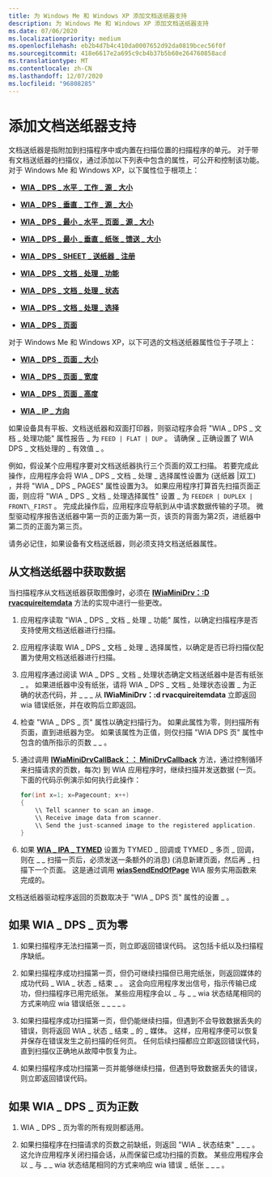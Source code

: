 ```yaml
---
title: 为 Windows Me 和 Windows XP 添加文档送纸器支持
description: 为 Windows Me 和 Windows XP 添加文档送纸器支持
ms.date: 07/06/2020
ms.localizationpriority: medium
ms.openlocfilehash: eb2b4d7b4c410da0007652d92da0819bcec56f0f
ms.sourcegitcommit: 418e6617e2a695c9cb4b37b5b60e264760858acd
ms.translationtype: MT
ms.contentlocale: zh-CN
ms.lasthandoff: 12/07/2020
ms.locfileid: "96808285"
---
```

# <a name="adding-document-feeder-support"></a>添加文档送纸器支持

文档送纸器是指附加到扫描程序中或内置在扫描位置的扫描程序的单元。 对于带有文档送纸器的扫描仪，通过添加以下列表中包含的属性，可公开和控制该功能。 对于 Windows Me 和 Windows XP，以下属性位于根项上：

- [**WIA \_ DPS \_ 水平 \_ 工作 \_ 源 \_ 大小**](./wia-dps-horizontal-sheet-feed-size.md)

- [**WIA \_ DPS \_ 垂直 \_ 工作 \_ 源 \_ 大小**](./wia-dps-vertical-sheet-feed-size.md)

- [**WIA \_ DPS \_ 最小 \_ 水平 \_ 页面 \_ 源 \_ 大小**](./wia-dps-min-horizontal-sheet-feed-size.md)

- [**WIA \_ DPS \_ 最小 \_ 垂直 \_ 纸张 \_ 馈送 \_ 大小**](./wia-dps-min-vertical-sheet-feed-size.md)

- [**WIA \_ DPS \_ SHEET \_ 送纸器 \_ 注册**](./wia-dps-sheet-feeder-registration.md)

- [**WIA \_ DPS \_ 文档 \_ 处理 \_ 功能**](./wia-dps-document-handling-capabilities.md)

- [**WIA \_ DPS \_ 文档 \_ 处理 \_ 状态**](./wia-dps-document-handling-status.md)

- [**WIA \_ DPS \_ 文档 \_ 处理 \_ 选择**](./wia-dps-document-handling-select.md)

- [**WIA \_ DPS \_ 页面**](./wia-dps-pages.md)

对于 Windows Me 和 Windows XP，以下可选的文档送纸器属性位于子项上：

- [**WIA \_ DPS \_ 页面 \_ 大小**](./wia-dps-page-size.md)

- [**WIA \_ DPS \_ 页面 \_ 宽度**](./wia-dps-page-width.md)

- [**WIA \_ DPS \_ 页面 \_ 高度**](./wia-dps-page-height.md)

- [**WIA \_ IP \_ 方向**](./wia-ips-orientation.md)

如果设备具有平板、文档送纸器和双面打印器，则驱动程序会将 "WIA \_ DPS \_ 文档 \_ 处理功能" 属性报告 \_ 为 `FEED | FLAT | DUP` 。 请确保 \_ 正确设置了 WIA DPS \_ 文档处理的 \_ 有效值 \_ 。

例如，假设某个应用程序要对文档送纸器执行三个页面的双工扫描。 若要完成此操作，应用程序会将 WIA \_ DPS \_ 文档 \_ 处理 \_ 选择属性设置为 (送纸器 |双工) ，并将 "WIA \_ DPS \_ PAGES" 属性设置为3。 如果应用程序打算首先扫描页面正面，则应将 "WIA \_ DPS \_ 文档 \_ 处理选择属性" 设置 \_ 为 `FEEDER | DUPLEX | FRONT\_FIRST` 。 完成此操作后，应用程序应导航到从中请求数据传输的子项。 微型驱动程序报告送纸器中第一页的正面为第一页，该页的背面为第2页，进纸器中第二页的正面为第三页。

请务必记住，如果设备有文档送纸器，则必须支持文档送纸器属性。

## <a name="acquiring-data-from-a-document-feeder"></a>从文档送纸器中获取数据

当扫描程序从文档送纸器获取图像时，必须在 [**IWiaMiniDrv：:D rvacquireitemdata**](/windows-hardware/drivers/ddi/wiamindr_lh/nf-wiamindr_lh-iwiaminidrv-drvacquireitemdata) 方法的实现中进行一些更改。

1. 应用程序读取 "WIA \_ DPS \_ 文档 \_ 处理 \_ 功能" 属性，以确定扫描程序是否支持使用文档送纸器进行扫描。

1. 应用程序读取 WIA \_ DPS \_ 文档 \_ 处理 \_ 选择属性，以确定是否已将扫描仪配置为使用文档送纸器进行扫描。

1. 应用程序通过阅读 WIA \_ DPS \_ 文档 \_ 处理状态确定文档送纸器中是否有纸张 \_ 。 如果进纸器中没有纸张，请将 WIA \_ DPS \_ 文档 \_ 处理状态设置 \_ 为正确的状态代码，并 \_ \_ \_ 从 **IWiaMiniDrv：:d rvacquireitemdata** 立即返回 wia 错误纸张，并在收购后立即返回。

1. 检查 "WIA \_ DPS \_ 页" 属性以确定扫描行为。 如果此属性为零，则扫描所有页面，直到进纸器为空。 如果该属性为正值，则仅扫描 "WIA DPS 页" 属性中包含的值所指示的页数 \_ \_ 。

1. 通过调用 [**IWiaMiniDrvCallBack：： MiniDrvCallback**](/windows-hardware/drivers/ddi/wiamindr_lh/nf-wiamindr_lh-iwiaminidrvcallback-minidrvcallback) 方法，通过控制循环来扫描请求的页数，每次) 到 WIA 应用程序时，继续扫描并发送数据 (一页。 下面的代码示例演示如何执行此操作：

    ```cpp
    for(int x=1; x=Pagecount; x++)
    {
        \\ Tell scanner to scan an image.
        \\ Receive image data from scanner.
        \\ Send the just-scanned image to the registered application.
    }
    ```

1. 如果 [**WIA \_ IPA \_ TYMED**](./wia-ipa-tymed.md) 设置为 TYMED \_ 回调或 TYMED \_ 多页 \_ 回调，则在 \_ \_ 扫描一页后，必须发送一条额外的消息)  (消息新建页面，然后再 \_ 扫描下一个页面。 这是通过调用 [**wiasSendEndOfPage**](/windows-hardware/drivers/ddi/wiamdef/nf-wiamdef-wiassendendofpage) WIA 服务实用函数来完成的。

文档送纸器驱动程序返回的页数取决于 "WIA \_ DPS 页" 属性的设置 \_ 。

## <a name="if-wia_dps_pages-is-zero"></a>如果 WIA \_ DPS \_ 页为零

1. 如果扫描程序无法扫描第一页，则立即返回错误代码。 这包括卡纸以及扫描程序缺纸。

1. 如果扫描程序成功扫描第一页，但仍可继续扫描但已用完纸张，则返回媒体的成功代码 \_ WIA \_ 状态 \_ 结束 \_ 。 这会向应用程序发出信号，指示传输已成功，但扫描程序已用完纸张。 某些应用程序会以 \_ 与 \_ \_ wia 状态结尾相同的方式来响应 wia 错误纸张 \_ \_ \_ \_ 。

1. 如果扫描程序成功扫描第一页，但仍能继续扫描，但遇到不会导致数据丢失的错误，则将返回 WIA \_ 状态 \_ 结束 \_ 的 \_ 媒体。 这样，应用程序便可以恢复并保存在错误发生之前扫描的任何页。 任何后续扫描都应立即返回错误代码，直到扫描仪正确地从故障中恢复为止。

1. 如果扫描程序成功扫描第一页并能够继续扫描，但遇到导致数据丢失的错误，则立即返回错误代码。

## <a name="if-wia_dps_pages-is-positive"></a>如果 WIA \_ DPS \_ 页为正数

1. WIA \_ DPS \_ 页为零的所有规则都适用。

1. 如果扫描程序在扫描请求的页数之前缺纸，则返回 "WIA \_ 状态结束" \_ \_ \_ 。 这允许应用程序关闭扫描会话，从而保留已成功扫描的页数。 某些应用程序会以 \_ 与 \_ \_ wia 状态结尾相同的方式来响应 wia 错误 \_ 纸张 \_ \_ \_ 。
